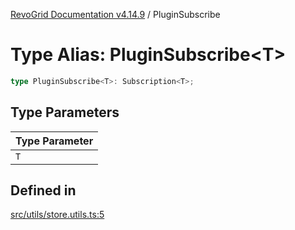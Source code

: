 [RevoGrid Documentation v4.14.9](README.md) / PluginSubscribe

# Type Alias: PluginSubscribe\<T\>

```ts
type PluginSubscribe<T>: Subscription<T>;
```

## Type Parameters

| Type Parameter |
| ------ |
| `T` |

## Defined in

[src/utils/store.utils.ts:5](https://github.com/revolist/revogrid/blob/6c3c52a081bcade371a3f5576e4e5805c6bbce5c/src/utils/store.utils.ts#L5)
